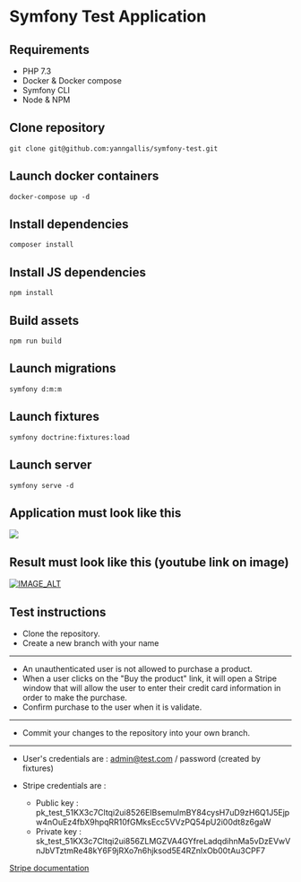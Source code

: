 # Symfony Test Application

## Requirements
- PHP 7.3
- Docker & Docker compose
- Symfony CLI
- Node & NPM

## Clone repository
```
git clone git@github.com:yanngallis/symfony-test.git
```

## Launch docker containers
```
docker-compose up -d
```

## Install dependencies
```
composer install
```

## Install JS dependencies
```
npm install
```

## Build assets
```
npm run build
```

## Launch migrations
```
symfony d:m:m
```

## Launch fixtures
```
symfony doctrine:fixtures:load
```

## Launch server
```
symfony serve -d
```

## Application must look like this
<img src="https://i.ibb.co/LS5yxSb/Capture-d-e-cran-2022-02-25-a-17-43-29.png" />

## Result must look like this (youtube link on image)
[![IMAGE_ALT](https://img.youtube.com/vi/KzEkiBsGAdo/0.jpg)](https://youtu.be/KzEkiBsGAdo)


## Test instructions
- Clone the repository.
- Create a new branch with your name
---
- An unauthenticated user is not allowed to purchase a product.
- When a user clicks on the "Buy the product" link, it will open a Stripe window that will allow the user to enter their credit card information in order to make the purchase.
- Confirm purchase to the user when it is validate.
---
- Commit your changes to the repository into your own branch.

---
- User's credentials are : admin@test.com / password (created by fixtures)

- Stripe credentials are : 
    - Public key : pk_test_51KX3c7Cltqi2ui8526EIBsemulmBY84cysH7uD9zH6Q1J5Ejpw4nOuEz4fbX9hpqRR10fGMksEcc5VVzPQ54pU2i00dt8z6gaW
    - Private key : sk_test_51KX3c7Cltqi2ui856ZLMGZVA4GYfreLadqdihnMa5vDzEVwVnJbVTztmRe48kY6F9jRXo7n6hjksod5E4RZnIxOb00tAu3CPF7

[Stripe documentation](https://stripe.com/docs/checkout/quickstart)
